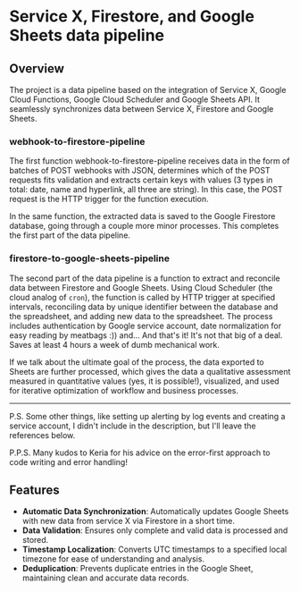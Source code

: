 # Service X, Firestore, and Google Sheets data pipeline

## Overview
 The project is a data pipeline based on the integration of Service X, Google Cloud Functions, Google Cloud Scheduler and Google Sheets API. It seamlessly synchronizes data between Service X, Firestore and Google Sheets.

### webhook-to-firestore-pipeline
The first function webhook-to-firestore-pipeline receives data in the form of batches of POST webhooks with JSON, determines which of the POST requests fits validation and extracts certain keys with values (3 types in total: date, name and hyperlink, all three are string). In this case, the POST request is the HTTP trigger for the function execution. 
 
 In the same function, the extracted data is saved to the Google Firestore database, going through a couple more minor processes. This completes the first part of the data pipeline.

 ### firestore-to-google-sheets-pipeline
 The second part of the data pipeline is a function to extract and reconcile data between Firestore and Google Sheets. Using Cloud Scheduler (the cloud analog of `cron`), the function is called by HTTP trigger at specified intervals, reconciling data by unique identifier between the database and the spreadsheet, and adding new data to the spreadsheet. The process includes authentication by Google service account, date normalization for easy reading by meatbags :)) and... And that's it! It's not that big of a deal. Saves at least 4 hours a week of dumb mechanical work.

 If we talk about the ultimate goal of the process, the data exported to Sheets are further processed, which gives the data a qualitative assessment measured in quantitative values (yes, it is possible!), visualized, and used for iterative optimization of workflow and business processes.  
 
****************************************************************************************************************

P.S. Some other things, like setting up alerting by log events and creating a service account, I didn't include in the description, but I'll leave the references below.

P.P.S. Many kudos to Keria for his advice on the error-first approach to code writing and error handling!

 
## Features
- **Automatic Data Synchronization**: Automatically updates Google Sheets with new data from service X via Firestore in a short time.
- **Data Validation**: Ensures only complete and valid data is processed and stored.
- **Timestamp Localization**: Converts UTC timestamps to a specified local timezone for ease of understanding and analysis.
- **Deduplication**: Prevents duplicate entries in the Google Sheet, maintaining clean and accurate data records.
